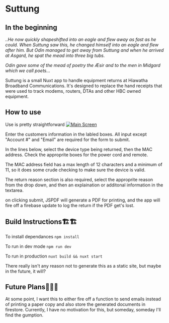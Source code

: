 # Suttung

## In the beginning 

*..He now quickly shapeshifted into an eagle and flew away as fast as he could. When Suttung saw this, he changed himself into an eagle and flew after him. But Odin managed to get away from Suttung and when he arrived at Asgard, he spat the mead into three big tubs.*

*Odin gave some of the mead of poetry the Æsir and to the men in Midgard which we call poets…*

Suttung is a small Nuxt app to handle equipment returns at Hiawatha Broadband Communications. It's designed to replace the hand receipts that were used to track modems, routers, DTAs and other HBC owned equipment.

## How to use

Use is pretty straightforward
[![Main Screen](https://imgur.com/r3oq20z "Main Screen")](https://imgur.com/r3oq20z "Main Screen")

Enter the customers information in the labled boxes. All input except "Account #" and "Email" are required for the form to submit.

In the lines below, select the device type being returned, then the MAC address. Check the approprite boxes for the power cord and remote.

The MAC address field has a max length of 12 characters and a minimum of 11, so it does some crude checking to make sure the device is valid.

The return reason section is also required, select the approprite reason from the drop down, and then an explaination or additonal information in the textarea.

on clicking submit, JSPDF will generate a PDF for printing, and the app will fire off a firebase update to log the return if the PDF get's lost.

## Build Instructions🏗🏗

To install dependances
`npm install`

To run in dev mode
`npm run dev`

To run in production
`nuxt build && nuxt start`

There really isn't any reason not to generate this as a static site, but maybe in the future, it will?

## Future Plans🤔🤔🤔

At some point, I want this to either fire off a function to send emails instead of printing a paper copy and also store the generated documents in firestore. Currently, I have no motivation for this, but someday, someday I'll find the gumption.


